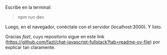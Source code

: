 Escribe en la terminal:
> npm run dev

Luego, en el navegador, conéctate con el servidor (localhost:3000). Y listo.

Gracias *fazt*, cuyo repositorio sigue en este link (https://github.com/fazt/chat-javascript-fullstack?tab=readme-ov-file) por explicar tan claramente.
